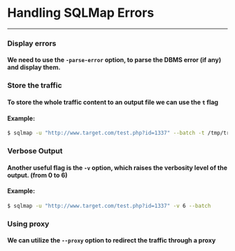# Handling SQLMap Errors
***
### Display errors
#### We need to use the `-parse-error` option, to parse the DBMS error (if any) and display them.

### Store the traffic
#### To store the whole traffic content to an output file we can use the `t` flag
#### Example:
```bash
$ sqlmap -u "http://www.target.com/test.php?id=1337" --batch -t /tmp/traffic.txt
```

### Verbose Output
#### Another useful flag is the `-v` option, which raises the verbosity level of the output. (from 0 to 6)
#### Example:
```bash
$ sqlmap -u "http://www.target.com/test.php?id=1337" -v 6 --batch
```


### Using proxy
#### We can utilize the `--proxy` option to redirect the traffic through a proxy